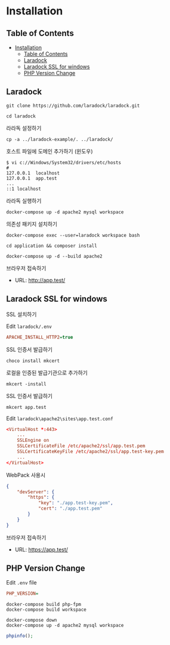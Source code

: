 # Installation

## Table of Contents

- [Installation](#installation)
  - [Table of Contents](#table-of-contents)
  - [Laradock](#laradock)
  - [Laradock SSL for windows](#laradock-ssl-for-windows)
  - [PHP Version Change](#php-version-change)

## Laradock

```shell
git clone https://github.com/laradock/laradock.git
```

```shell
cd laradock
```

라라독 설정하기

```shell
cp -a ../laradock-example/. ../laradock/
```

호스트 파일에 도메인 추가하기 (윈도우)

```shell
$ vi c://Windows/System32/drivers/etc/hosts
#
127.0.0.1  localhost
127.0.0.1  app.test
...
::1 localhost
```

라라독 실행하기

```shell
docker-compose up -d apache2 mysql workspace
```

의존성 패키지 설치하기

```shell
docker-compose exec --user=laradock workspace bash
```

```shell
cd application && composer install
```

```shell
docker-compose up -d --build apache2
```

브라우저 접속하기

- URL: <http://app.test/>

## Laradock SSL for windows

SSL 설치하기

Edit `laradock/.env`

```ini
APACHE_INSTALL_HTTP2=true
```

SSL 인증서 발급하기

```shell
choco install mkcert
```

로컬을 인증된 발급기관으로 추가하기

```shell
mkcert -install
```

SSL 인증서 발급하기

```shell
mkcert app.test
```

Edit `laradock\apache2\sites\app.test.conf`

```conf
<VirtualHost *:443>
    ...
    SSLEngine on
    SSLCertificateFile /etc/apache2/ssl/app.test.pem
    SSLCertificateKeyFile /etc/apache2/ssl/app.test-key.pem
    ...
</VirtualHost>
```

WebPack 사용시

```json
{
    "devServer": {
        "https": {
            "key": "./app.test-key.pem",
            "cert": "./app.test.pem"
        }
    }
}
```

브라우저 접속하기

- URL: <https://app.test/>

## PHP Version Change

Edit `.env` file

```ini
PHP_VERSION=
```

```shell
docker-compose build php-fpm
docker-compose build workspace
```

```shell
docker-compose down
docker-compose up -d apache2 mysql workspace
```

```php
phpinfo();
```
